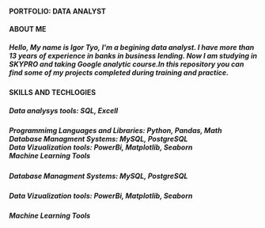 #### PORTFOLIO: DATA ANALYST
#### ABOUT ME
##### Hello, My name is Igor Tyo, I'm a begining data analyst. I have more than 13 years of experience in banks in business lending. Now I am studying in SKYPRO and taking Google analytic course.In this repository you can find some of my projects completed during training and practice. 
#### SKILLS AND TECHLOGIES
##### Data analysys tools: SQL, Excell
##### Programmimg Languages and Libraries: Python, Pandas, Math<br> Database Managment Systems: MySQL, PostgreSQL<br> Data Vizualization tools: PowerBi, Matplotlib, Seaborn<br>Machine Learning Tools
##### Database Managment Systems: MySQL, PostgreSQL<p/>
##### Data Vizualization tools: PowerBi, Matplotlib, Seaborn
##### Machine Learning Tools

